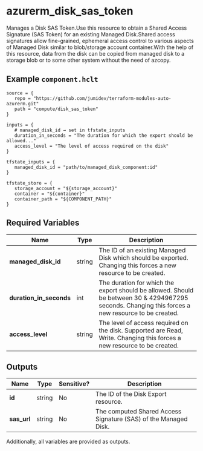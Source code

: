 # azurerm_disk_sas_token

Manages a Disk SAS Token.Use this resource to obtain a Shared Access Signature (SAS Token) for an existing Managed Disk.Shared access signatures allow fine-grained, ephemeral access control to various aspects of Managed Disk similar to blob/storage account container.With the help of this resource, data from the disk can be copied from managed disk to a storage blob or to some other system without the need of azcopy.

## Example `component.hclt`

```hcl
source = {
   repo = "https://github.com/jumidev/terraform-modules-auto-azurerm.git"   
   path = "compute/disk_sas_token"   
}

inputs = {
   # managed_disk_id → set in tfstate_inputs
   duration_in_seconds = "The duration for which the export should be allowed..."   
   access_level = "The level of access required on the disk"   
}

tfstate_inputs = {
   managed_disk_id = "path/to/managed_disk_component:id"   
}

tfstate_store = {
   storage_account = "${storage_account}"   
   container = "${container}"   
   container_path = "${COMPONENT_PATH}"   
}

```

## Required Variables

| Name | Type |  Description |
| ---- | --------- |  ----------- |
| **managed_disk_id** | string |  The ID of an existing Managed Disk which should be exported. Changing this forces a new resource to be created. | 
| **duration_in_seconds** | int |  The duration for which the export should be allowed. Should be between 30 & 4294967295 seconds. Changing this forces a new resource to be created. | 
| **access_level** | string |  The level of access required on the disk. Supported are Read, Write. Changing this forces a new resource to be created. | 



## Outputs

| Name | Type | Sensitive? | Description |
| ---- | ---- | --------- | --------- |
| **id** | string | No  | The ID of the Disk Export resource. | 
| **sas_url** | string | No  | The computed Shared Access Signature (SAS) of the Managed Disk. | 

Additionally, all variables are provided as outputs.
